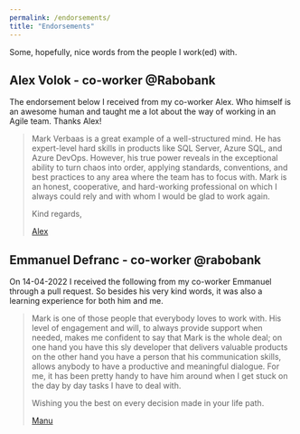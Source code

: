 ```yaml
---
permalink: /endorsements/
title: "Endorsements"
---
```


Some, hopefully, nice words from the people I work(ed) with.

## Alex Volok - co-worker @Rabobank

The endorsement below I received from my co-worker Alex. Who himself is an awesome human and taught me a lot about the way of working in an Agile team. Thanks Alex!

> Mark Verbaas is a great example of a well-structured mind.
> He has expert-level hard skills in products like SQL Server, Azure SQL, and Azure DevOps.
> However, his true power reveals in the exceptional ability to turn chaos into order, applying standards, conventions, and best practices to any area where the team has to focus with.
> Mark is an honest, cooperative, and hard-working professional on which I always could rely and with whom I would be glad to work again.
>
>Kind regards,
>
> [Alex](https://www.linkedin.com/in/alexandrvolok/)

## Emmanuel Defranc - co-worker @rabobank

On 14-04-2022 I received the following from my co-worker Emmanuel through a pull request. So besides his very kind words, it was also a learning experience for both him and me.

>Mark is one of those people that everybody loves to work with. His level of engagement and will, to always provide support when needed, makes me confident to say that Mark is the whole deal; on one hand you have this sly developer that delivers valuable products on the other hand you have a person that his communication skills, allows anybody to have a productive and meaningful dialogue. For me, it has been pretty handy to have him around when I get stuck on the day by day tasks I have to deal with.
>
> Wishing you the best on every decision made in your life path.
>
>[Manu](https://www.linkedin.com/in/reynaldod/)
